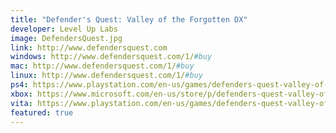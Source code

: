 ```yaml
---
title: "Defender's Quest: Valley of the Forgotten DX"
developer: Level Up Labs
image: DefendersQuest.jpg
link: http://www.defendersquest.com
windows: http://www.defendersquest.com/1/#buy
mac: http://www.defendersquest.com/1/#buy
linux: http://www.defendersquest.com/1/#buy
ps4: https://www.playstation.com/en-us/games/defenders-quest-valley-of-the-forgotten-dx-ps4/
xbox: https://www.microsoft.com/en-us/store/p/defenders-quest-valley-of-the-forgotten-dx/c1tbcx541jw7
vita: https://www.playstation.com/en-us/games/defenders-quest-valley-of-the-forgotten-dx-psvita/
featured: true
---
```

